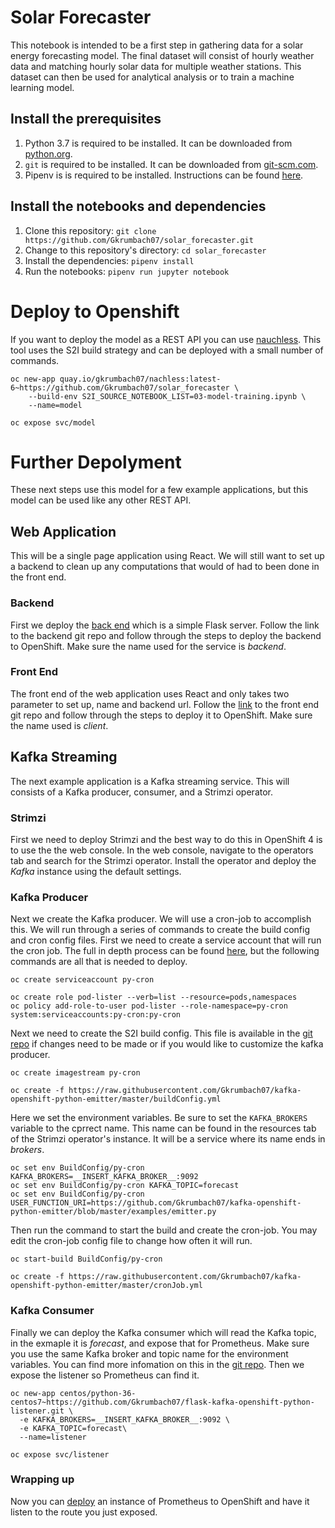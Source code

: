 # Solar Forecaster
This notebook is intended to be a first step in gathering data for a solar energy forecasting model. The final dataset will consist of hourly weather data and matching hourly solar data for multiple weather stations. This dataset can then be used for analytical analysis or to train a machine learning model.

## Install the prerequisites

1. Python 3.7 is required to be installed. It can be downloaded from [python.org](https://www.python.org/downloads/).
2. `git` is required to be installed. It can be downloaded from [git-scm.com](https://git-scm.com/downloads).
3. Pipenv is is required to be installed. Instructions can be found [here](https://pypi.org/project/pipenv/).

## Install the notebooks and dependencies

1.  Clone this repository:  `git clone https://github.com/Gkrumbach07/solar_forecaster.git`
2.  Change to this repository's directory:  `cd solar_forecaster`
3.  Install the dependencies:  `pipenv install`
4.  Run the notebooks:  `pipenv run jupyter notebook`

# Deploy to Openshift
If you want to deploy the model as a REST API you can use [nauchless](https://github.com/Gkrumbach07/nachlass). This tool uses the S2I build strategy and can be deployed with a small number of commands.
```
oc new-app quay.io/gkrumbach07/nachless:latest-6~https://github.com/Gkrumbach07/solar_forecaster \
	--build-env S2I_SOURCE_NOTEBOOK_LIST=03-model-training.ipynb \
	--name=model

oc expose svc/model
```
# Further Depolyment
These next steps use this model for a few example applications, but this model can be used like any other REST API.
## Web Application
This will be a single page application using React. We will still want to set up a backend to clean up any computations that would of had to been done in the front end.
### Backend
 First we deploy the [back end](https://github.com/Gkrumbach07/openshift-flask-api) which is a simple Flask server. Follow the link to the backend git repo and follow through the steps to deploy the backend to OpenShift. Make sure the name used for the service is *backend*.
### Front End
The front end of the web application uses React and only takes two parameter to set up, name and backend url. Follow the [link](https://github.com/Gkrumbach07/solar-forecaster-web-app/blob/master/README.md) to the front end git repo and follow through the steps to deploy it to OpenShift. Make sure the name used is *client*.
## Kafka Streaming
The next example application is a Kafka streaming service. This will consists of a Kafka producer, consumer, and a Strimzi operator.
### Strimzi
First we need to deploy Strimzi and the best way to do this in OpenShift 4 is to use the the web console. In the web console, navigate to the operators tab and search for the Strimzi operator. Install the operator and deploy the *Kafka* instance using the default settings.
### Kafka Producer
Next we create the Kafka producer. We will use a cron-job to accomplish this. We will run through a series of commands to create the build config and cron config files. First we need to create a service account that will run the cron job. The full in depth process can be found [here](https://github.com/clcollins/openshift-cronjob-example), but the following commands are all that is needed to deploy.
```
oc create serviceaccount py-cron

oc create role pod-lister --verb=list --resource=pods,namespaces
oc policy add-role-to-user pod-lister --role-namespace=py-cron system:serviceaccounts:py-cron:py-cron
```
Next we need to create the S2I build config. This file is available in the [git repo](https://github.com/Gkrumbach07/kafka-openshift-python-emitter) if changes need to be made or if you would like to customize the kafka producer.
```
oc create imagestream py-cron

oc create -f https://raw.githubusercontent.com/Gkrumbach07/kafka-openshift-python-emitter/master/buildConfig.yml
```
Here we set the environment variables. Be sure to set the `KAFKA_BROKERS` variable to the cprrect name. This name can be found in the resources tab of the Strimzi operator's instance. It will be a service where its name ends in *brokers*.
```
oc set env BuildConfig/py-cron KAFKA_BROKERS=__INSERT_KAFKA_BROKER__:9092
oc set env BuildConfig/py-cron KAFKA_TOPIC=forecast
oc set env BuildConfig/py-cron USER_FUNCTION_URI=https://github.com/Gkrumbach07/kafka-openshift-python-emitter/blob/master/examples/emitter.py
```
Then run the command to start the build and create the cron-job. You may edit the cron-job config file to change how often it will run.
```
oc start-build BuildConfig/py-cron

oc create -f https://raw.githubusercontent.com/Gkrumbach07/kafka-openshift-python-emitter/master/cronJob.yml
```
### Kafka Consumer
Finally we can deploy the Kafka consumer which will read the Kafka topic, in the exmaple it is *forecast*, and expose that for Prometheus. Make sure you use the same Kafka broker and topic name for the environment variables. You can find more infomation on this in the [git repo](https://github.com/Gkrumbach07/flask-kafka-openshift-python-listener). Then we expose the listener so Prometheus can find it.
```
oc new-app centos/python-36-centos7~https://github.com/Gkrumbach07/flask-kafka-openshift-python-listener.git \
  -e KAFKA_BROKERS=__INSERT_KAFKA_BROKER__:9092 \
  -e KAFKA_TOPIC=forecast\
  --name=listener

oc expose svc/listener
```
### Wrapping up
Now you can [deploy](https://www.robustperception.io/openshift-and-prometheus) an instance of Prometheus to OpenShift and have it listen to the route you just exposed.
